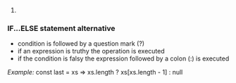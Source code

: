 1.
### IF...ELSE statement alternative

- condition is followed by a question mark (?)
- if an expression is truthy the operation is executed
- if the condition is falsy the expression followed by a colon (:) is executed 

<i> Example: </i>
const last = xs => xs.length ? xs[xs.length - 1] : null

